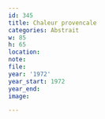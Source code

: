 ```yaml
---
id: 345
title: Chaleur provencale
categories: Abstrait
w: 85
h: 65
location:
note:
file:
year: '1972'
year_start: 1972
year_end:
image:

---
```

